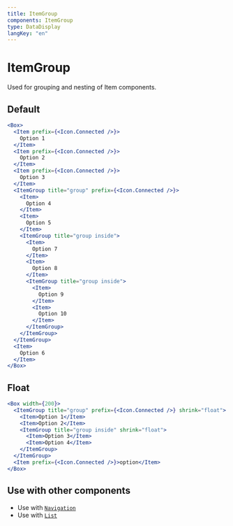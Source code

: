 ```yaml
---
title: ItemGroup
components: ItemGroup
type: DataDisplay
langKey: "en"
---
```


# ItemGroup

<p class="description">Used for grouping and nesting of Item components.</p>

## Default

```jsx
<Box>
  <Item prefix={<Icon.Connected />}>
    Option 1
  </Item>
  <Item prefix={<Icon.Connected />}>
    Option 2
  </Item>
  <Item prefix={<Icon.Connected />}>
    Option 3
  </Item>
  <ItemGroup title="group" prefix={<Icon.Connected />}>
    <Item>
      Option 4
    </Item>
    <Item>
      Option 5
    </Item>
    <ItemGroup title="group inside">
      <Item>
        Option 7
      </Item>
      <Item>
        Option 8
      </Item>
      <ItemGroup title="group inside">
        <Item>
          Option 9
        </Item>
        <Item>
          Option 10
        </Item>
      </ItemGroup>
    </ItemGroup>
  </ItemGroup>
  <Item>
    Option 6
  </Item>
</Box>
```

## Float

```jsx
<Box width={200}>
  <ItemGroup title="group" prefix={<Icon.Connected />} shrink="float">
    <Item>Option 1</Item>
    <Item>Option 2</Item>
    <ItemGroup title="group inside" shrink="float">
      <Item>Option 3</Item>
      <Item>Option 4</Item>
    </ItemGroup>
  </ItemGroup>
  <Item prefix={<Icon.Connected />}>option</Item>
</Box>
```

## Use with other components

- Use with [`Navigation`](/components/navigation#itemgroup)
- Use with [`List`](/components/list#nested-list)
